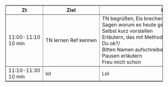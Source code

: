 <table border="1" cellpadding="5" cellspacing="0">
    <tr>
        <th>Zt</th>
        <th>Ziel</th>
        <th>Inhalt</th>
        <th>Methode</th>
        <th>Material</th>
    </tr>
    <tr>
        <td>11:00-11:10<br>10 min</td>
        <td>TN lernen Ref kennen</td>
        <td>TN begrüßen, Eis brechen <br>Sagen worum es heute geht: KI kennenlernen<br>Selbst kurz vorstellen<br>Erläutern, das mit Methoden gearbeitet wird/ kein Vortra<br>Du ok?/<br>Bitten Namen aufschreiben<br>Pausen erläutern<br>Freu mich schon</td>
        <td>TN schreiben Namensschilder</td>
        <td>Namensschilder<br>Eddings</td>
        <!-- Hier ist es wichtig die Würdigungshürde zu schaffen -->
    </tr>
    <td>11:10-11:30<br>10 min</td>
    <td>lol</td>
    <td>Lol</td>
    <td>lol</td>
    <td>Lol</td>
    <!-- Weitere Zeilen und Zellen hier hinzufügen -->
</table>

<style>
    th, td{
        white-space: nowrap;
    }
</style>
